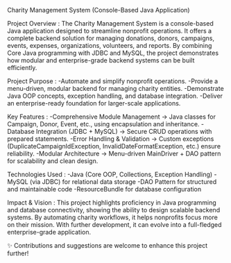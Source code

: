 Charity Management System (Console-Based Java Application)

Project Overview :
The Charity Management System is a console-based Java application designed to streamline nonprofit operations. 
It offers a complete backend solution for managing donations, donors, campaigns, events, expenses, organizations, volunteers, and reports.
By combining Core Java programming with JDBC and MySQL, the project demonstrates how modular and enterprise-grade backend systems can be built efficiently.

Project Purpose :
-Automate and simplify nonprofit operations.
-Provide a menu-driven, modular backend for managing charity entities.
-Demonstrate Java OOP concepts, exception handling, and database integration.
-Deliver an enterprise-ready foundation for larger-scale applications.

Key Features :
-Comprehensive Module Management → Java classes for Campaign, Donor, Event, etc., using encapsulation and inheritance.
-Database Integration (JDBC + MySQL) → Secure CRUD operations with prepared statements.
-Error Handling & Validation → Custom exceptions (DuplicateCampaignIdException, InvalidDateFormatException, etc.) ensure reliability.
-Modular Architecture → Menu-driven MainDriver + DAO pattern for scalability and clean design.

Technologies Used :
-Java (Core OOP, Collections, Exception Handling)
-MySQL (via JDBC) for relational data storage
-DAO Pattern for structured and maintainable code
-ResourceBundle for database configuration

Impact & Vision :
This project highlights proficiency in Java programming and database connectivity, showing the ability to design scalable backend systems. 
By automating charity workflows, it helps nonprofits focus more on their mission. With further development, it can evolve into a full-fledged enterprise-grade application.

✨ Contributions and suggestions are welcome to enhance this project further!
